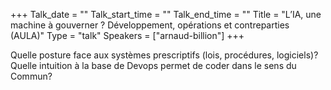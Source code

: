 +++
Talk_date = ""
Talk_start_time = ""
Talk_end_time = ""
Title = "L’IA, une machine à gouverner ? Développement, opérations et contreparties (AULA)"
Type = "talk"
Speakers = ["arnaud-billion"]
+++

Quelle posture face aux systèmes prescriptifs (lois, procédures, logiciels)? Quelle intuition à la base de Devops permet de coder dans le sens du Commun?
          